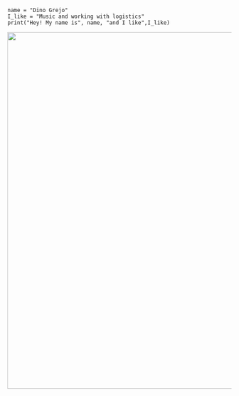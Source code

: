 ```
name = "Dino Grejo"
I_like = "Music and working with logistics"
print("Hey! My name is", name, "and I like",I_like)

```
<img src="https://i.imgur.com/mUXf3no.jpg" width="800" height="800">



